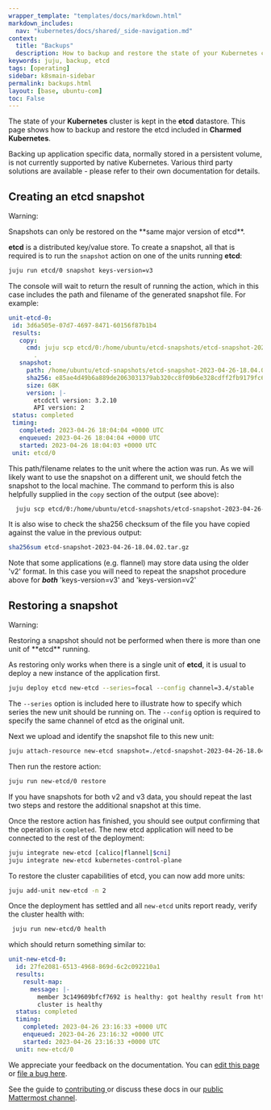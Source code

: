 ```yaml
---
wrapper_template: "templates/docs/markdown.html"
markdown_includes:
  nav: "kubernetes/docs/shared/_side-navigation.md"
context:
  title: "Backups"
  description: How to backup and restore the state of your Kubernetes cluster in the etcd datastore.
keywords: juju, backup, etcd
tags: [operating]
sidebar: k8smain-sidebar
permalink: backups.html
layout: [base, ubuntu-com]
toc: False
---
```


The state of your **Kubernetes** cluster is kept in the **etcd** datastore.
This page shows how to backup and restore the etcd included in
**Charmed Kubernetes**.

Backing up application specific data, normally stored in a persistent volume, is not currently supported
by native Kubernetes. Various third party solutions are available - please refer to their own
documentation for details.

## Creating an **etcd** snapshot

<div class="p-notification--caution is-inline">
  <div markdown="1" class="p-notification__content">
    <span class="p-notification__title">Warning:</span>
    <p class="p-notification__message">Snapshots can only be restored on the **same major version of etcd**.</p>
  </div>
</div>

**etcd** is a distributed key/value store. To create a snapshot, all that is required is to run the
`snapshot` action on one of the units running **etcd**:

```bash
juju run etcd/0 snapshot keys-version=v3
```

The console will wait to return the result of running the action, which in this case includes the path and filename of the generated snapshot file. For example:

```yaml
unit-etcd-0:
 id: 3d6a505e-07d7-4697-8471-60156f87b1b4
 results:
   copy:
     cmd: juju scp etcd/0:/home/ubuntu/etcd-snapshots/etcd-snapshot-2023-04-26-18.04.02.tar.gz
       .
   snapshot:
     path: /home/ubuntu/etcd-snapshots/etcd-snapshot-2023-04-26-18.04.02.tar.gz
     sha256: e85ae4d49b6a889de2063031379ab320cc8f09b6e328cdff2fb9179fc641eee9
     size: 68K
     version: |-
       etcdctl version: 3.2.10
       API version: 2
 status: completed
 timing:
   completed: 2023-04-26 18:04:04 +0000 UTC
   enqueued: 2023-04-26 18:04:04 +0000 UTC
   started: 2023-04-26 18:04:03 +0000 UTC
 unit: etcd/0
```

This path/filename relates to the unit where the action was run. As we will likely want to use the snapshot on a different unit, we should fetch the snapshot to the local machine. The command to perform this is also helpfully supplied in the `copy` section of the output (see above):

```bash
  juju scp etcd/0:/home/ubuntu/etcd-snapshots/etcd-snapshot-2023-04-26-18.04.02.tar.gz .
```

It is also wise to check the sha256 checksum of the file you have copied
against the value in the previous output:

```bash
sha256sum etcd-snapshot-2023-04-26-18.04.02.tar.gz
```

Note that some applications (e.g. flannel) may store data using the older 'v2' format. In this case you will need to repeat the snapshot procedure above for ***both*** 'keys-version=v3' and 'keys-version=v2'

## Restoring a snapshot

<div class="p-notification--caution is-inline">
  <div markdown="1" class="p-notification__content">
    <span class="p-notification__title">Warning:</span>
    <p class="p-notification__message">Restoring a snapshot should not be performed when there is more than one unit of **etcd** running.
  </p>
 </div>
</div>

As restoring only works when there is a single unit of **etcd**, it is usual to deploy a new instance of the application first.

```bash
juju deploy etcd new-etcd --series=focal --config channel=3.4/stable
```

The `--series` option is included here to illustrate how to specify which series the new unit should be running on.
The `--config` option is required to specify the same channel of etcd as the original unit.

Next we upload and identify the snapshot file to this new unit:

```bash
juju attach-resource new-etcd snapshot=./etcd-snapshot-2023-04-26-18.04.02.tar.gz
```

Then run the restore action:

```bash
juju run new-etcd/0 restore
```

If you have snapshots for both v2 and v3 data, you should repeat the last two steps and restore the additional snapshot at this time.

Once the restore action has finished, you should see output confirming that the operation is `completed`. The new etcd application will need to be connected to the rest of the deployment:

```bash
juju integrate new-etcd [calico|flannel|$cni]
juju integrate new-etcd kubernetes-control-plane
```

To restore the cluster capabilities of etcd, you can now add more units:

```bash
juju add-unit new-etcd -n 2
```

Once the deployment has settled and all `new-etcd` units report ready, verify the cluster health with:

```bash
 juju run new-etcd/0 health
```

which should return something similar to:

```yaml
unit-new-etcd-0:
  id: 27fe2081-6513-4968-869d-6c2c092210a1
  results:
    result-map:
      message: |-
        member 3c149609bfcf7692 is healthy: got healthy result from https://172.31.18.7:2379
        cluster is healthy
  status: completed
  timing:
    completed: 2023-04-26 23:16:33 +0000 UTC
    enqueued: 2023-04-26 23:16:32 +0000 UTC
    started: 2023-04-26 23:16:33 +0000 UTC
  unit: new-etcd/0
```

<!-- FEEDBACK -->
<div class="p-notification--information">
  <div class="p-notification__content">
    <p class="p-notification__message">We appreciate your feedback on the documentation. You can
    <a href="https://github.com/charmed-kubernetes/kubernetes-docs/edit/main/pages/k8s/backups.md" >edit this page</a>
    or
    <a href="https://github.com/charmed-kubernetes/kubernetes-docs/issues/new">file a bug here</a>.</p>
    <p>See the guide to <a href="/kubernetes/docs/how-to-contribute"> contributing </a> or discuss these docs in our <a href="https://chat.charmhub.io/charmhub/channels/kubernetes"> public Mattermost channel</a>.</p>
  </div>
</div>
